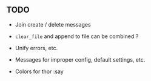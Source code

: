 ## TODO

* Join create / delete messages
* `clear_file` and append to file can be combined ?

* Unify errors, etc.
* Messages for improper config, default settings, etc.
* Colors for thor :say
